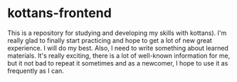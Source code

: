 # kottans-frontend
This is a repository for studying and developing my skills with kottans).
I'm really glad to finally start practiсing and hope to get a lot of new great experience.
I will do my best. Also, I need to write something about learned materials. It's really exciting, there is a lot of well-known information for me, but it not bad to repeat it sometimes and as a newcomer, I hope to use it as frequently as I can. 

